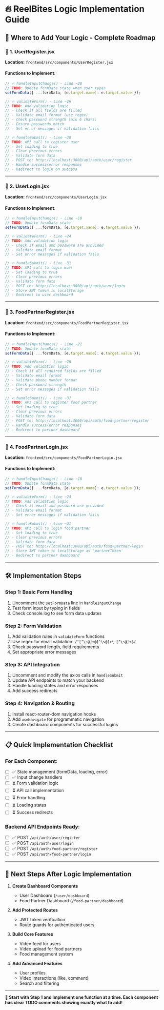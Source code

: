 # 🔥 ReelBites Logic Implementation Guide

## 📍 **Where to Add Your Logic - Complete Roadmap**

### 🎯 **1. UserRegister.jsx**
**Location:** `frontend/src/components/UserRegister.jsx`

#### **Functions to Implement:**
```javascript
// 🔥 handleInputChange() - Line ~20
// TODO: Update formData state when user types
setFormData({ ...formData, [e.target.name]: e.target.value });

// 🔥 validateForm() - Line ~26  
// TODO: Add validation logic
// - Check if all fields are filled
// - Validate email format (use regex)
// - Check password strength (min 6 chars)
// - Ensure passwords match
// - Set error messages if validation fails

// 🔥 handleSubmit() - Line ~38
// TODO: API call to register user
// - Set loading to true
// - Clear previous errors  
// - Validate form data
// - POST to: http://localhost:3000/api/auth/user/register
// - Handle success/error responses
// - Redirect to login on success
```

---

### 🎯 **2. UserLogin.jsx**
**Location:** `frontend/src/components/UserLogin.jsx`

#### **Functions to Implement:**
```javascript
// 🔥 handleInputChange() - Line ~18
// TODO: Update formData state
setFormData({ ...formData, [e.target.name]: e.target.value });

// 🔥 validateForm() - Line ~24
// TODO: Add validation logic
// - Check if email and password are provided
// - Validate email format
// - Set error messages if validation fails

// 🔥 handleSubmit() - Line ~31
// TODO: API call to login user
// - Set loading to true
// - Clear previous errors
// - Validate form data
// - POST to: http://localhost:3000/api/auth/user/login
// - Store JWT token in localStorage
// - Redirect to user dashboard
```

---

### 🎯 **3. FoodPartnerRegister.jsx**
**Location:** `frontend/src/components/FoodPartnerRegister.jsx`

#### **Functions to Implement:**
```javascript
// 🔥 handleInputChange() - Line ~22
// TODO: Update formData state
setFormData({ ...formData, [e.target.name]: e.target.value });

// 🔥 validateForm() - Line ~28
// TODO: Add validation logic
// - Check if all required fields are filled
// - Validate email format
// - Validate phone number format
// - Check password strength
// - Set error messages if validation fails

// 🔥 handleSubmit() - Line ~37
// TODO: API call to register food partner
// - Set loading to true
// - Clear previous errors
// - Validate form data
// - POST to: http://localhost:3000/api/auth/food-partner/register
// - Handle success/error responses
// - Redirect to partner dashboard
```

---

### 🎯 **4. FoodPartnerLogin.jsx**
**Location:** `frontend/src/components/FoodPartnerLogin.jsx`

#### **Functions to Implement:**
```javascript
// 🔥 handleInputChange() - Line ~18
// TODO: Update formData state
setFormData({ ...formData, [e.target.name]: e.target.value });

// 🔥 validateForm() - Line ~24
// TODO: Add validation logic
// - Check if email and password are provided
// - Validate email format
// - Set error messages if validation fails

// 🔥 handleSubmit() - Line ~31
// TODO: API call to login food partner
// - Set loading to true
// - Clear previous errors
// - Validate form data
// - POST to: http://localhost:3000/api/auth/food-partner/login
// - Store JWT token in localStorage as 'partnerToken'
// - Redirect to partner dashboard
```

---

## 🛠️ **Implementation Steps**

### **Step 1: Basic Form Handling**
1. Uncomment the `setFormData` line in `handleInputChange`
2. Test form input by typing in fields
3. Check console.log to see form data updates

### **Step 2: Form Validation**
1. Add validation rules in `validateForm` functions
2. Use regex for email validation: `/^[^\s@]+@[^\s@]+\.[^\s@]+$/`
3. Check password length, field requirements
4. Set appropriate error messages

### **Step 3: API Integration**
1. Uncomment and modify the axios calls in `handleSubmit`
2. Update API endpoints to match your backend
3. Handle loading states and error responses
4. Add success redirects

### **Step 4: Navigation & Routing**
1. Install react-router-dom navigation hooks
2. Add `useNavigate` for programmatic navigation
3. Create dashboard components for successful logins

---

## 📋 **Quick Implementation Checklist**

### **For Each Component:**
- [ ] ✅ State management (formData, loading, error)
- [ ] ✅ Input change handlers
- [ ] ⏳ Form validation logic
- [ ] ⏳ API call implementation
- [ ] ⏳ Error handling
- [ ] ⏳ Loading states
- [ ] ⏳ Success redirects

### **Backend API Endpoints Ready:**
- [ ] ✅ POST `/api/auth/user/register`
- [ ] ✅ POST `/api/auth/user/login`
- [ ] ✅ POST `/api/auth/food-partner/register`
- [ ] ✅ POST `/api/auth/food-partner/login`

---

## 🚀 **Next Steps After Logic Implementation**

1. **Create Dashboard Components**
   - User Dashboard (`/user/dashboard`)
   - Food Partner Dashboard (`/food-partner/dashboard`)

2. **Add Protected Routes**
   - JWT token verification
   - Route guards for authenticated users

3. **Build Core Features**
   - Video feed for users
   - Video upload for food partners
   - Food management system

4. **Add Advanced Features**
   - User profiles
   - Video interactions (like, comment)
   - Search and filtering

---

**🎯 Start with Step 1 and implement one function at a time. Each component has clear TODO comments showing exactly what to add!**